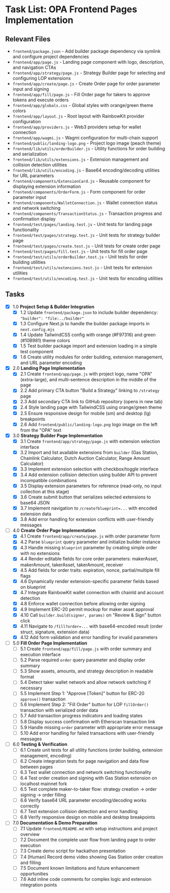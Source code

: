 # Task List: OPA Frontend Pages Implementation

## Relevant Files

- `frontend/package.json` - Add builder package dependency via symlink and configure project dependencies
- `frontend/app/page.js` - Landing page component with logo, description, and navigation CTAs
- `frontend/app/strategy/page.js` - Strategy Builder page for selecting and configuring LOP extensions
- `frontend/app/create/page.js` - Create Order page for order parameter input and signing
- `frontend/app/fill/page.js` - Fill Order page for takers to approve tokens and execute orders
- `frontend/app/globals.css` - Global styles with orange/green theme colors
- `frontend/app/layout.js` - Root layout with RainbowKit provider configuration
- `frontend/app/providers.js` - Web3 providers setup for wallet connection
- `frontend/app/wagmi.js` - Wagmi configuration for multi-chain support
- `frontend/public/landing-logo.png` - Project logo image (peach theme)
- `frontend/lib/utils/orderBuilder.js` - Utility functions for order building and serialization
- `frontend/lib/utils/extensions.js` - Extension management and collision detection utilities
- `frontend/lib/utils/encoding.js` - Base64 encoding/decoding utilities for URL parameters
- `frontend/components/ExtensionCard.js` - Reusable component for displaying extension information
- `frontend/components/OrderForm.js` - Form component for order parameter input
- `frontend/components/WalletConnection.js` - Wallet connection status and network switching
- `frontend/components/TransactionStatus.js` - Transaction progress and confirmation display
- `frontend/test/pages/landing.test.js` - Unit tests for landing page functionality
- `frontend/test/pages/strategy.test.js` - Unit tests for strategy builder page
- `frontend/test/pages/create.test.js` - Unit tests for create order page
- `frontend/test/pages/fill.test.js` - Unit tests for fill order page
- `frontend/test/utils/orderBuilder.test.js` - Unit tests for order building utilities
- `frontend/test/utils/extensions.test.js` - Unit tests for extension utilities
- `frontend/test/utils/encoding.test.js` - Unit tests for encoding utilities

## Tasks

- [x] 1.0 **Project Setup & Builder Integration**
  - [x] 1.2 Update `frontend/package.json` to include builder dependency: `"builder": "file:../builder"`
  - [x] 1.3 Configure Next.js to handle the builder package imports in `next.config.mjs`
  - [x] 1.4 Update TailwindCSS config with orange (#F97316) and green (#10B981) theme colors
  - [x] 1.5 Test builder package import and extension loading in a simple test component
  - [x] 1.6 Create utility modules for order building, extension management, and URL parameter encoding

- [x] 2.0 **Landing Page Implementation**
  - [x] 2.1 Create `frontend/app/page.js` with project logo, name "OPA" (extra-large), and multi-sentence description in the middle of the page
  - [x] 2.2 Add primary CTA button "Build a Strategy" linking to `/strategy` page
  - [x] 2.3 Add secondary CTA link to GitHub repository (opens in new tab)
  - [x] 2.4 Style landing page with TailwindCSS using orange/green theme
  - [x] 2.5 Ensure responsive design for mobile (sm) and desktop (lg) breakpoints
  - [x] 2.6 Add `frontend/public/landing-logo.png` logo image on the left from the "OPA" text

- [x] 3.0 **Strategy Builder Page Implementation**
  - [x] 3.1 Create `frontend/app/strategy/page.js` with extension selection interface
  - [x] 3.2 Import and list available extensions from `builder` (Gas Station, Chainlink Calculator, Dutch Auction Calculator, Range Amount Calculator)
  - [x] 3.3 Implement extension selection with checkbox/toggle interface
  - [x] 3.4 Add extension collision detection using builder API to prevent incompatible combinations
  - [x] 3.5 Display extension parameters for reference (read-only, no input collection at this stage)
  - [x] 3.6 Create submit button that serializes selected extensions to base64 JSON
  - [x] 3.7 Implement navigation to `/create?blueprint=...` with encoded extension data
  - [x] 3.8 Add error handling for extension conflicts with user-friendly messages

- [ ] 4.0 **Create Order Page Implementation**
  - [x] 4.1 Create `frontend/app/create/page.js` with order parameter form
  - [x] 4.2 Parse `blueprint` query parameter and initialize builder instance
  - [x] 4.3 Handle missing `blueprint` parameter by creating simple order with no extensions
  - [x] 4.4 Render editable fields for core order parameters: makerAsset, makerAmount, takerAsset, takerAmount, receiver
  - [x] 4.5 Add fields for order traits: expiration, nonce, partial/multiple fill flags
  - [x] 4.6 Dynamically render extension-specific parameter fields based on blueprint
  - [x] 4.7 Integrate RainbowKit wallet connection with chainId and account detection
  - [x] 4.8 Enforce wallet connection before allowing order signing
  - [x] 4.9 Implement ERC-20 permit mockup for maker asset approval
  - [x] 4.10 Call `builder.build(signer, params)` on "Review & Sign" button click
  - [x] 4.11 Navigate to `/fill?order=...` with base64-encoded result (order struct, signature, extension data)
  - [x] 4.12 Add form validation and error handling for invalid parameters

- [ ] 5.0 **Fill Order Page Implementation**
  - [ ] 5.1 Create `frontend/app/fill/page.js` with order summary and execution interface
  - [ ] 5.2 Parse required `order` query parameter and display order summary
  - [ ] 5.3 Show assets, amounts, and strategy description in readable format
  - [ ] 5.4 Detect taker wallet network and allow network switching if necessary
  - [ ] 5.5 Implement Step 1: "Approve [Token]" button for ERC-20 `approve()` transaction
  - [ ] 5.6 Implement Step 2: "Fill Order" button for LOP `fillOrder()` transaction with serialized order data
  - [ ] 5.7 Add transaction progress indicators and loading states
  - [ ] 5.8 Display success confirmation with Etherscan transaction link
  - [ ] 5.9 Handle missing `order` parameter with appropriate error message
  - [ ] 5.10 Add error handling for failed transactions with user-friendly messages

- [ ] 6.0 **Testing & Verification**
  - [ ] 6.1 Create unit tests for all utility functions (order building, extension management, encoding)
  - [ ] 6.2 Create integration tests for page navigation and data flow between pages
  - [ ] 6.3 Test wallet connection and network switching functionality
  - [ ] 6.4 Test order creation and signing with Gas Station extension on localhost mainnet fork
  - [ ] 6.5 Test complete maker-to-taker flow: strategy creation → order signing → order filling
  - [ ] 6.6 Verify base64 URL parameter encoding/decoding works correctly
  - [ ] 6.7 Test extension collision detection and error handling
  - [ ] 6.8 Verify responsive design on mobile and desktop breakpoints

- [ ] 7.0 **Documentation & Demo Preparation**
  - [ ] 7.1 Update `frontend/README.md` with setup instructions and project overview
  - [ ] 7.2 Document the complete user flow from landing page to order execution
  - [ ] 7.3 Create demo script for hackathon presentation
  - [ ] 7.4 [Human] Record demo video showing Gas Station order creation and filling
  - [ ] 7.5 Document known limitations and future enhancement opportunities
  - [ ] 7.6 Add inline code comments for complex logic and extension integration points
